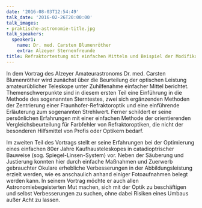 ```yaml
---
date: '2016-08-03T12:54:49'
talk_date: '2016-02-26T20:00:00'
talk_images:
- praktische-astronomie-title.jpg
talk_speakers:
  speaker1:
    name: Dr. med. Carsten Blumenröther
    extra: Alzeyer Sternenfreunde
title: Refraktortestung mit einfachen Mitteln und Beispiel der Modifikation an einem catadioptrischen Kaufhausteleskop aus den 80er Jahren
---
```

In dem Vortrag des Alzeyer Amateurastronoms Dr. med. Carsten Blumenröther wird zunächst über die Beurteilung der optischen Leistung amateurüblicher Teleskope unter Zuhilfenahme einfacher Mittel berichtet.
Themenschwerpunkte sind in diesem ersten Teil eine Einführung in die Methode des sogenannten Sterntestes, zwei sich ergänzenden Methoden der Zentrierung einer Fraunhofer-Refraktoroptik und eine einführende Erläuterung zum sogenannten Strehlwert. Ferner schildert er seine persönlichen Erfahrungen mit einer einfachen Methode der orientierenden Vergleichsbeurteilung für Farbfehler von Refraktoroptiken, die nicht der besonderen Hilfsmittel von Profis oder Optikern bedarf.

Im zweiten Teil des Vortrags stellt er seine Erfahrungen bei der Optimierung eines einfachen 80er Jahre Kaufhausteleskopes in catadioptrischer Bauweise (sog. Spiegel-Linsen-System) vor. Neben der Säuberung und Justierung konnten hier durch einfache Maßnahmen und Zuerwerb gebrauchter Okulare erhebliche Verbesserungen in der Abbildungsleistung erzielt werden, wie es anschaulich anhand einiger Fotoaufnahmen belegt werden kann. In seinem Vortrag möchte er auch allen Astronomiebegeisterten Mut machen, sich mit der Optik zu beschäftigen und selbst Verbesserungen zu suchen, ohne dabei Risiken eines Umbaus außer Acht zu lassen.